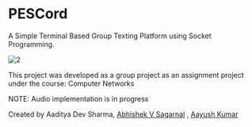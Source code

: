 # PESCord
A Simple Terminal Based Group Texting Platform using Socket Programming.

![2](https://github.com/Aadi1659/PESCord/assets/90966493/6fdf273f-c2df-4ceb-98f2-8096de941f69)

This project was developed as a group project as an assignment project under the course: Computer Networks

NOTE: Audio implementation is in progress

Created by Aaditya Dev Sharma, <a href="https://github.com/AbhishekVSagarnal">Abhishek V Sagarnal</a> , <a href="https://github.com/AKsiggy">Aayush Kumar</a>
